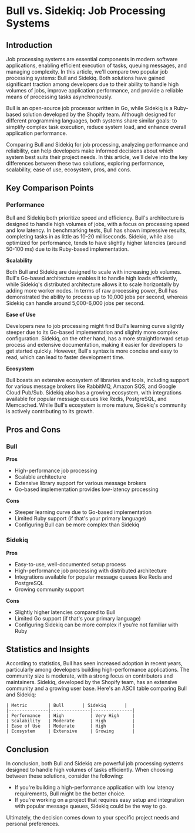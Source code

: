 # Bull vs. Sidekiq: Job Processing Systems
## Introduction

Job processing systems are essential components in modern software applications, enabling efficient execution of tasks, queuing messages, and managing complexity. In this article, we'll compare two popular job processing systems: Bull and Sidekiq. Both solutions have gained significant traction among developers due to their ability to handle high volumes of jobs, improve application performance, and provide a reliable means of processing tasks asynchronously.

Bull is an open-source job processor written in Go, while Sidekiq is a Ruby-based solution developed by the Shopify team. Although designed for different programming languages, both systems share similar goals: to simplify complex task execution, reduce system load, and enhance overall application performance.

Comparing Bull and Sidekiq for job processing, analyzing performance and reliability, can help developers make informed decisions about which system best suits their project needs. In this article, we'll delve into the key differences between these two solutions, exploring performance, scalability, ease of use, ecosystem, pros, and cons.

## Key Comparison Points

### Performance

Bull and Sidekiq both prioritize speed and efficiency. Bull's architecture is designed to handle high volumes of jobs, with a focus on processing speed and low latency. In benchmarking tests, Bull has shown impressive results, completing tasks in as little as 10-20 milliseconds. Sidekiq, while also optimized for performance, tends to have slightly higher latencies (around 50-100 ms) due to its Ruby-based implementation.

**Scalability**

Both Bull and Sidekiq are designed to scale with increasing job volumes. Bull's Go-based architecture enables it to handle high loads efficiently, while Sidekiq's distributed architecture allows it to scale horizontally by adding more worker nodes. In terms of raw processing power, Bull has demonstrated the ability to process up to 10,000 jobs per second, whereas Sidekiq can handle around 5,000-6,000 jobs per second.

**Ease of Use**

Developers new to job processing might find Bull's learning curve slightly steeper due to its Go-based implementation and slightly more complex configuration. Sidekiq, on the other hand, has a more straightforward setup process and extensive documentation, making it easier for developers to get started quickly. However, Bull's syntax is more concise and easy to read, which can lead to faster development time.

**Ecosystem**

Bull boasts an extensive ecosystem of libraries and tools, including support for various message brokers like RabbitMQ, Amazon SQS, and Google Cloud Pub/Sub. Sidekiq also has a growing ecosystem, with integrations available for popular message queues like Redis, PostgreSQL, and Memcached. While Bull's ecosystem is more mature, Sidekiq's community is actively contributing to its growth.

## Pros and Cons

### Bull

**Pros**

* High-performance job processing
* Scalable architecture
* Extensive library support for various message brokers
* Go-based implementation provides low-latency processing

**Cons**

* Steeper learning curve due to Go-based implementation
* Limited Ruby support (if that's your primary language)
* Configuring Bull can be more complex than Sidekiq

### Sidekiq

**Pros**

* Easy-to-use, well-documented setup process
* High-performance job processing with distributed architecture
* Integrations available for popular message queues like Redis and PostgreSQL
* Growing community support

**Cons**

* Slightly higher latencies compared to Bull
* Limited Go support (if that's your primary language)
* Configuring Sidekiq can be more complex if you're not familiar with Ruby

## Statistics and Insights

According to statistics, Bull has seen increased adoption in recent years, particularly among developers building high-performance applications. The community size is moderate, with a strong focus on contributors and maintainers. Sidekiq, developed by the Shopify team, has an extensive community and a growing user base. Here's an ASCII table comparing Bull and Sidekiq:

```
| Metric        | Bull       | Sidekiq       |
|---------------|---------------|---------------|
| Performance   | High          | Very High     |
| Scalability   | Moderate      | High          |
| Ease of Use   | Moderate      | High          |
| Ecosystem     | Extensive     | Growing       |
```

## Conclusion

In conclusion, both Bull and Sidekiq are powerful job processing systems designed to handle high volumes of tasks efficiently. When choosing between these solutions, consider the following:

* If you're building a high-performance application with low latency requirements, Bull might be the better choice.
* If you're working on a project that requires easy setup and integration with popular message queues, Sidekiq could be the way to go.

Ultimately, the decision comes down to your specific project needs and personal preferences.